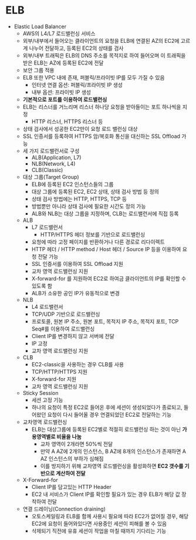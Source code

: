 # ELB

- Elastic Load Balancer
  - AWS의 L4/L7 로드밸런싱 서비스
  - 외부/내부에서 들어오는 클라이언트의 요청을 ELB에 연결된 AZ의 EC2에 고르게 나누어 전달하고, 등록된 EC2의 상태를 검사
  - 외부/내부 트래픽은 ELB의 DNS 주소를 목적지로 하여 들어오며 이 트래픽을 받은 ELB는 AZ에 등록된 EC2에 전달
  - 보안 그룹 적용
  - ELB 또한 VPC 내에 존재, 퍼블릭/프라이빗 IP를 모두 가질 수 있음
    - 인터넷 연결 옵션: 퍼블릭/프라이빗 IP 생성
    - 내부 옵션: 프라이빗 IP 생성
  - **기본적으로 포트를 이용하여 로드밸런싱**
  - ELB는 리스너를 거느리며 리스너 하나당 요청을 받아들이는 포트 하나씩을 지정
    - HTTP 리스너, HTTPS 리스너 등
  - 상태 검사에서 성공한 EC2만이 요청 로드 밸런싱 대상
  - SSL 인증서를 등록하여 HTTPS 암/복호화 통신을 대신하는 SSL Offload 가능
  - 세 가지 로드밸런서로 구성
    - ALB(Application, L7)
    - NLB(Network, L4)
    - CLB(Classic)
  - 대상 그룹(Target Group)
    - ELB에 등록된 EC2 인스턴스들의 그룹
    - 대상 그룹에 등록된 EC2, EC2 상태, 상태 검사 방법 등 정의
    - 상태 검사 방법에는 HTTP, HTTPS, TCP 등
    - 방법뿐만 아니라 상태 검사에 필요한 시간도 정의 가능
    - ALB와 NLB는 대상 그룹을 지정하며, CLB는 로드밸런서에 직접 등록
  - ALB
    - L7 로드밸런서
      - HTTP/HTTPS 헤더 정보를 기반으로 로드밸런싱
    - 요청에 따라 고정 페이지를 반환하거나 다른 경로로 리다이렉트
    - HTTP 헤더 / HTTP method / Host 헤더 / Source IP 등을 이용하여 요청 전달 가능
    - SSL 인증서를 이용하여 SSL Offload 지원
    - 교차 영역 로드밸런싱 지원
    - X-forward-for 를 지원하여 EC2로 하여금 클라이언트의 IP를 확인할 수 있도록 함
    - ALB가 소유한 공인 IP가 유동적으로 변경
  - NLB
    - L4 로드밸런서
    - TCP/UDP 기반으로 로드밸런싱
    - 프로토콜, 원본 IP 주소, 원본 포트, 목적지 IP 주소, 목적지 포트, TCP Seq#를 이용하여 로드밸런싱
    - Client IP를 변경하지 않고 서버에 전달
    - IP 고정
    - 교차 영역 로드밸런싱 지원
  - CLB
    - EC2-classic을 사용하는 경우 CLB를 사용
    - TCP/HTTP/HTTPS 지원
    - X-forward-for 지원
    - 교차 영역 로드밸런싱 지원
  - Sticky Session
    - 세션 고정 기능
    - 하나의 요청이 특정 EC2로 들어온 후에 세션이 생성되었다가 종료되고, 들어왔던 요청이 다시 들어올 경우 연결되었던 EC2로 전달하는 기능
  - 교차영역 로드밸런싱
    - ELB는 대상그룹에 등록된 EC2별로 적절히 로드밸런싱 하는 것이 아닌 **가용영역별로 비율을 나눔**
      - 교차 영역이 2개라면 50%씩 전달
      - 만약 A AZ에 2개의 인스턴스, B AZ에 8개의 인스턴스가 존재하면 A AZ 인스턴스의 부하가 심해짐
      - 이를 방지하기 위해 교차영역 로드밸런싱을 활성화하면 **EC2 갯수를 기반으로 계산하여 전달**
  - X-Forward-for
      - Client IP를 담고있는 HTTP Header
      - EC2 내 서비스가 Client IP를 확인할 필요가 있는 경우 ELB가 해당 값 장착하여 전달
  - 연결 드레이닝(Connection draining)
      - 오토스케일링과 ELB를 함께 사용시 필요에 따라 EC2가 없어질 경우, 해당 EC2에 요청이 들어와있다면 사용중인 세션이 피해를 볼 수 있음
      - 삭제되기 직전에 유휴 세션이 작업을 마칠 때까지 기다리는 기능
